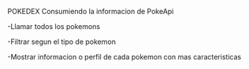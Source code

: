 POKEDEX Consumiendo la informacion de PokeApi

-Llamar todos los pokemons

-Filtrar segun el tipo de pokemon

-Mostrar informacion o perfil de cada pokemon con mas caracteristicas
